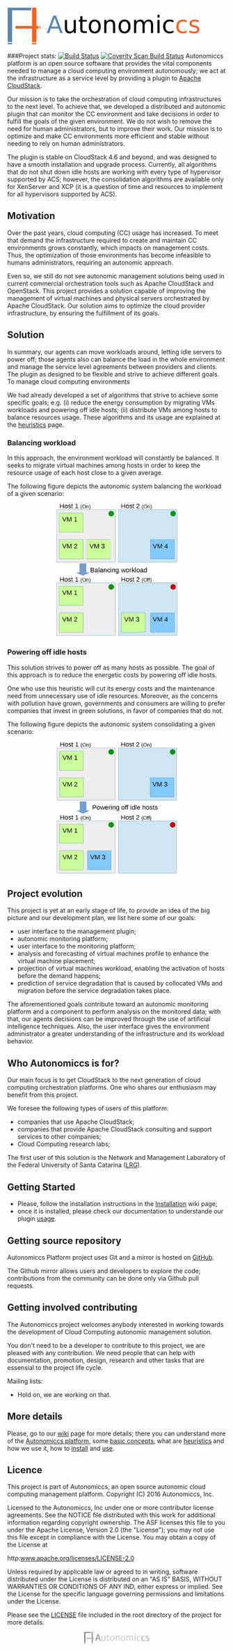 ![Autonomiccs Platform](tools/project-logo/autonomiccs.png) 

###Project stats: [![Build Status](http://jenkins.autonomiccs.com.br/buildStatus/icon?job=Autonomiccs-platform)](http://jenkins.autonomiccs.com.br/job/Autonomiccs-platform/) <a href="https://scan.coverity.com/projects/autonomiccs-platform"><img alt="Coverity Scan Build Status" src="https://scan.coverity.com/projects/8610/badge.svg"/></a>
Autonomiccs platform is an open source software that provides the vital components needed to manage a cloud computing environment autonomously; we act at the infrastructure as a service level by providing a plugin to <a href="https://github.com/apache/cloudstack">Apache CloudStack</a>.

Our mission is to take the orchestration of cloud computing infrastructures to the next level. To achieve that, we developed a distributed and autonomic plugin that can monitor the CC environment and take decisions in order to fulfill the goals of the given environment. We do not wish to remove the need for human administrators, but to improve their work. Our mission is to optimize and make CC environments more efficient and stable without needing to rely on human administrators.

The plugin is stable on CloudStack 4.6 and beyond, and was designed to have a smooth installation and upgrade process. Currently, all algorithms that do not shut down idle hosts are working with every type of hypervisor supported by ACS; however, the consolidation algorithms are available only for XenServer and XCP (it is a question of time and resources to implement for all hypervisors supported by ACS).

## Motivation

Over the past years, cloud computing (CC) usage has increased. To meet that demand the infrastructure required to create and maintain CC environments grows constantly, which impacts on management costs. Thus, the optimization of those environments has become infeasible to humans administrators, requiring an autonomic approach.

Even so, we still do not see autonomic management solutions being used in current commercial orchestration tools such as Apache CloudStack and OpenStack. This project provides a solution capable of improving the management of virtual machines and physical servers orchestrated by Apache CloudStack. Our solution aims to optimize the cloud provider infrastructure, by ensuring the fulfillment of its goals.

## Solution

In summary, our agents can move workloads around, letting idle servers to power off; those agents also can balance the load in the whole environment and manage the service level agreements between providers and clients. The plugin as designed to be flexible and strive to achieve different goals. To manage cloud computing environments 

We had already developed a set of algorithms that strive to achieve some specific goals; e.g. (i) reduce the energy consumption by migrating VMs workloads and powering off idle hosts; (ii) distribute VMs among hosts to balance resources usage. These algorithms and its usage are explained at the <a href="https://github.com/Autonomiccs/autonomiccs-platform/wiki/Heuristics">heuristics</a> page.

### Balancing workload

In this approach, the environment workload will constantly be balanced. It seeks to migrate virtual machines among hosts in order to keep the resource usage of each host close to a given average.

The following figure depicts the autonomic system balancing the workload of a given scenario:
<p align="center">
	<img src="tools/figures/balancing.jpg" width="280">
</p>

### Powering off idle hosts

This solution strives to power off as many hosts as possible. The goal of this approach is to reduce the energetic costs by powering off idle hosts.

One who use this heuristic will cut its energy costs and the maintenance need from unnecessary use of idle resources. Moreover, as the concerns with pollution have grown, governments and consumers are willing to prefer companies that invest in green solutions, in favor of companies that do not.

The following figure depicts the autonomic system consolidating a given scenario:
<p align="center">
	<img src="tools/figures/consolidation.jpg" width="280">
</p>


## Project evolution

This project is yet at an early stage of life, to provide an idea of the big picture and our development plan, we list here some of our goals:

- user interface to the management plugin;
- autonomic monitoring platform;
- user interface to the monitoring platform;
- analysis and forecasting of virtual machines profile to enhance the virtual machine placement;
- projection of virtual machines workload, enabling the activation of hosts before the demand happens;
- prediction of service degradation that is caused by collocated VMs and migration before the service degradation takes place.

The aforementioned goals contribute toward an autonomic monitoring platform and a component to perform analysis on the monitored data; with that, our agents decisions can be improved through the use of artificial intelligence techniques. Also, the user interface gives the environment administrator a greater understanding of the infrastructure and its workload behavior.

## Who Autonomiccs is for?

Our main focus is to get CloudStack to the next generation of cloud computing orchestration platforms. One who shares our enthusiasm may benefit from this project.
    
We foresee the following types of users of this platform:
- companies that use Apache CloudStack;
- companies that provide Apache CloudStack consulting and support services to other companies;
- Cloud Computing research labs;

The first user of this solution is the Network and Management Laboratory of the Federal University of Santa Catarina (<a href="https://wiki.lrg.ufsc.br/">LRG</a>).

## Getting Started

- Please, follow the installation instructions in the <a href="https://github.com/Autonomiccs/autonomiccs-platform/wiki/Installation">Installation</a> wiki page;
- once it is installed, please check our documentation to understande our plugin <a href="https://github.com/Autonomiccs/autonomiccs-platform/wiki/Usage">usage</a>.
 
## Getting source repository

Autonomiccs Platform project uses Git and a mirror is hosted on <a href="https://github.com/Autonomiccs/autonomiccs-platform">GitHub</a>.

The Github mirror allows users and developers to explore the code; contributions from the community can be done only via Github pull requests.

## Getting involved contributing

The Autonomiccs project welcomes anybody interested in working towards the development of Cloud Computing autonomic management solution.

You don't need to be a developer to contribute to this project, we are pleased with any contribution. We need people that can help with documentation, promotion, design, research and other tasks that are essensial to the project life cycle.

Mailing lists:
- Hold on, we are working on that.

## More details

Please, go to our <a href="https://github.com/Autonomiccs/autonomiccs-platform/wiki">wiki</a> page for more details; there you can understand more of the <a href="https://github.com/Autonomiccs/autonomiccs-platform/wiki/Autonomiccs-platform">Autonomiccs platform</a>, some <a href="https://github.com/Autonomiccs/autonomiccs-platform/wiki/Basic-concepts">basic concepts</a>, what are <a href="https://github.com/Autonomiccs/autonomiccs-platform/wiki/Heuristics">heuristics</a> and how we use it, how to <a href="https://github.com/Autonomiccs/autonomiccs-platform/wiki/Installation">install</a> and <a href="https://github.com/Autonomiccs/autonomiccs-platform/wiki/Usage">use</a>.

## Licence

This project is part of Autonomiccs, an open source autonomic cloud computing management platform. Copyright (C) 2016 Autonomiccs, Inc.

Licensed to the Autonomiccs, Inc under one or more contributor license agreements.  See the NOTICE file distributed with this work for additional information regarding copyright ownership.  The ASF licenses this file to you under the Apache License, Version 2.0 (the "License"); you may not use this file except in compliance with the License.  You may obtain a copy of the License at

   http:www.apache.org/licenses/LICENSE-2.0

Unless required by applicable law or agreed to in writing, software distributed under the License is distributed on an "AS IS" BASIS, WITHOUT WARRANTIES OR CONDITIONS OF ANY IND, either express or implied.  See the License for the specific language governing permissions and limitations under the License.

Please see the <a href="https://github.com/Autonomiccs/autonomiccs-platform/blob/master/LICENSE">LICENSE</a> file included in the root directory of the project for more details.

<p align="center">
	<img src="https://github.com/Autonomiccs/autonomiccs-platform/blob/master/tools/project-logo/autonomiccsWhite.png" width="150">
</p>

